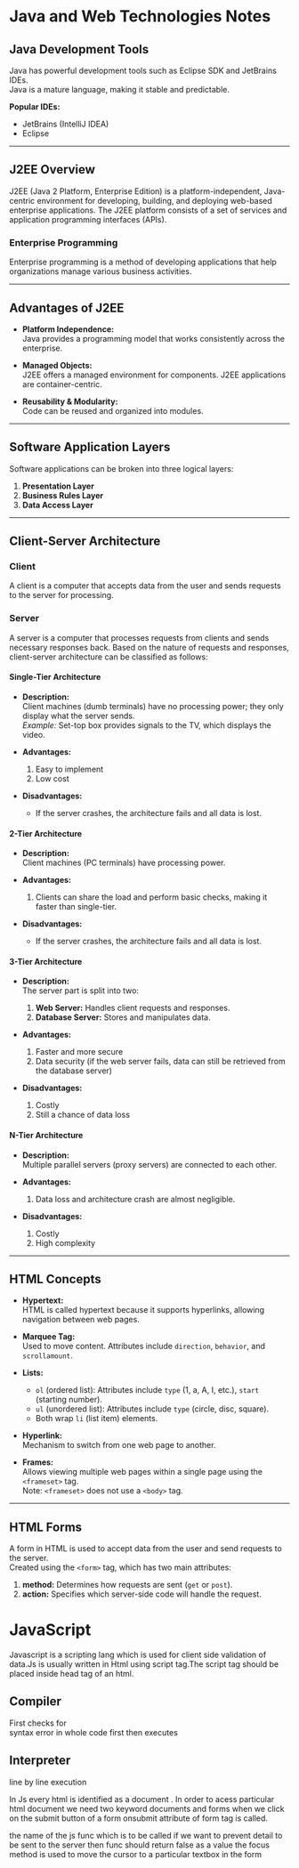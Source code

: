 # Java and Web Technologies Notes

## Java Development Tools

Java has powerful development tools such as Eclipse SDK and JetBrains IDEs.  
Java is a mature language, making it stable and predictable.

**Popular IDEs:**
- JetBrains (IntelliJ IDEA)
- Eclipse

---

## J2EE Overview

J2EE (Java 2 Platform, Enterprise Edition) is a platform-independent, Java-centric environment for developing, building, and deploying web-based enterprise applications. The J2EE platform consists of a set of services and application programming interfaces (APIs).

### Enterprise Programming

Enterprise programming is a method of developing applications that help organizations manage various business activities.

---

## Advantages of J2EE

- **Platform Independence:**  
    Java provides a programming model that works consistently across the enterprise.

- **Managed Objects:**  
    J2EE offers a managed environment for components. J2EE applications are container-centric.

- **Reusability & Modularity:**  
    Code can be reused and organized into modules.

---

## Software Application Layers

Software applications can be broken into three logical layers:

1. **Presentation Layer**
2. **Business Rules Layer**
3. **Data Access Layer**

---

## Client-Server Architecture

### Client

A client is a computer that accepts data from the user and sends requests to the server for processing.

### Server

A server is a computer that processes requests from clients and sends necessary responses back. Based on the nature of requests and responses, client-server architecture can be classified as follows:

#### Single-Tier Architecture

- **Description:**  
    Client machines (dumb terminals) have no processing power; they only display what the server sends.  
    *Example:* Set-top box provides signals to the TV, which displays the video.

- **Advantages:**  
    1. Easy to implement  
    2. Low cost

- **Disadvantages:**  
    - If the server crashes, the architecture fails and all data is lost.

#### 2-Tier Architecture

- **Description:**  
    Client machines (PC terminals) have processing power.

- **Advantages:**  
    1. Clients can share the load and perform basic checks, making it faster than single-tier.

- **Disadvantages:**  
    - If the server crashes, the architecture fails and all data is lost.

#### 3-Tier Architecture

- **Description:**  
    The server part is split into two:
    1. **Web Server:** Handles client requests and responses.
    2. **Database Server:** Stores and manipulates data.

- **Advantages:**  
    1. Faster and more secure  
    2. Data security (if the web server fails, data can still be retrieved from the database server)

- **Disadvantages:**  
    1. Costly  
    2. Still a chance of data loss

#### N-Tier Architecture

- **Description:**  
    Multiple parallel servers (proxy servers) are connected to each other.

- **Advantages:**  
    1. Data loss and architecture crash are almost negligible.

- **Disadvantages:**  
    1. Costly  
    2. High complexity

---

## HTML Concepts

- **Hypertext:**  
    HTML is called hypertext because it supports hyperlinks, allowing navigation between web pages.

- **Marquee Tag:**  
    Used to move content. Attributes include `direction`, `behavior`, and `scrollamount`.

- **Lists:**  
    - `ol` (ordered list): Attributes include `type` (1, a, A, I, etc.), `start` (starting number).
    - `ul` (unordered list): Attributes include `type` (circle, disc, square).
    - Both wrap `li` (list item) elements.

- **Hyperlink:**  
    Mechanism to switch from one web page to another.

- **Frames:**  
    Allows viewing multiple web pages within a single page using the `<frameset>` tag.  
    Note: `<frameset>` does not use a `<body>` tag.

---

## HTML Forms

A form in HTML is used to accept data from the user and send requests to the server.  
Created using the `<form>` tag, which has two main attributes:

1. **method:** Determines how requests are sent (`get` or `post`).
2. **action:** Specifies which server-side code will handle the request.

# JavaScript
Javascript is a scripting lang which is used for client side validation of data.Js is usually written in Html using script tag.The script tag should be placed inside head tag of an html.

## Compiler

First checks for                       
syntax error in whole code first
then executes

## Interpreter

line by line execution


In Js every html is identified as a document . In order to acess particular html document we need two keyword documents and forms
when we click on the submit button of a form onsubmit attribute of form tag is called.

the name of the js func which is to be called
if we want to prevent detail to be sent to the server then func should return false as a value
the focus method is used to move the cursor to a particular textbox in the form
